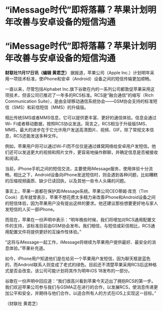 # “iMessage时代”即将落幕？苹果计划明年改善与安卓设备的短信沟通

# “iMessage时代”即将落幕？苹果计划明年改善与安卓设备的短信沟通

**财联社11月17日讯（编辑 黄君芝）** 据报道，苹果公司（Apple
Inc.）计划明年采用一项技术标准，使iPhone和安卓（Android）设备之间的短信传输更加顺畅。

一直以来，尽管包括Alphabet
Inc.旗下谷歌在内的一系列公司都敦促苹果采用这项技术，但该公司已推迟了一年多的RCS标准。RCS是“融合通信”的缩写（Rich Communication
Suite），是由全球移动通信系统协会——GSM协会支持的标准短信（SMS）和彩信短信（MMS）的升级版。

相比传统SMS或者MMS信息，它可以提供更丰富、更好的通信体验。信息会通过Wi-
Fi或者移动数据，按照RCS协议发送。简言之，RCS相当于升级版SMS、MMS，最大的进步在于它允许用户发送高清图片、视频、GIF。除了常规文本信息，RCS还能发送多种文件。

例如，苹果用户将可以通过Wi-Fi而不仅仅是通过蜂窝网络给安卓用户发短信。他们还可以发送更大的视频和照片文件，更容易地操作群聊，并确定信息是否被接收和阅读。

当前，iPhone手机之间的短信交流，主要使用iMessage服务，使用体验十分流畅。相比之下，Android设备向iPhone发送短信时，则会遇到各种问题，比如糟糕的压缩视频画质、缺少已读回执，以及其他一些令人头痛的问题。

事实上，苹果一直都在保护其iMessage系统。苹果公司CEO蒂姆·库克（Tim
Cook）去年就曾表示，苹果不想花费太多精力来改善iPhone和Android设备之间的短信体验，因为苹果用户没有提出这样的要求。他还建议那些想要更好地与家人发短信的人买一部iPhone。

而现在，苹果在一份声明中表示：“明年晚些时候，我们将增加对RCS通用配置文件的支持，该标准目前由GSM协会发布。我们相信，与短信或彩信相比，RCS通用配置文件将提供更好的互操作性体验。”

“这将与iMessage一起工作，iMessage将继续为苹果用户提供最好、最安全的消息体验。”苹果补充道。

如今，iPhone用户知道他们是在给另一个苹果用户发短信，因为聊天框是蓝色的，而Android联系人则变成了老式的绿色。目前还不清楚苹果采用RCS后这种格式是否会改变。该公司可能计划将其作为明年iOS
18发布的一部分。

谷歌在一份声明中回应道：“我们很高兴看到苹果今天迈出了拥抱RCS的第一步。我们欢迎苹果公司参与我们与GSMA正在进行的合作，以发展RCS，使消息传递更加公平和安全，并期待与他们合作，以适合所有人的方式在iOS上实现这一目标。”

（财联社 黄君芝）

